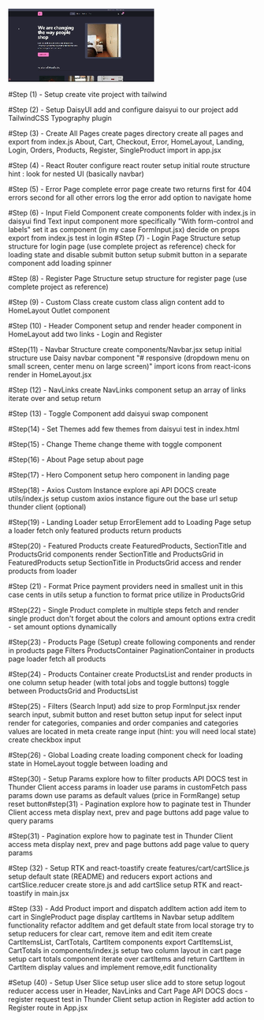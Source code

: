 ![](https://github.com/esraelif/comfy-store/blob/main/src/assets/comfy.gif)

#Step (1) - Setup
create vite project with tailwind

#Step (2) - Setup DaisyUI
add and configure daisyui to our project
add TailwindCSS Typography plugin

#Step (3) - Create All Pages
create pages directory
create all pages and export from index.js
About, Cart, Checkout, Error, HomeLayout, Landing, Login, Orders, Products, Register, SingleProduct
import in app.jsx

#Step (4) - React Router
configure react router
setup initial route structure hint : look for nested UI (basically navbar)

#Step (5) - Error Page
complete error page
create two returns
first for 404 errors
second for all other errors
log the error
add option to navigate home

#Step (6) - Input Field Component
create components folder with index.js
in daisyui
find Text input component
more specifically "With form-control and labels"
set it as component (in my case FormInput.jsx)
decide on props
export from index.js
test in login
#Step (7) - Login Page Structure
setup structure for login page (use complete project as reference)
check for loading state and disable submit button
setup submit button in a separate component
add loading spinner

#Step (8) - Register Page Structure
setup structure for register page (use complete project as reference)

#Step (9) - Custom Class
create custom class
align content
add to HomeLayout Outlet component

#Step (10) - Header Component
setup and render header component in HomeLayout
add two links - Login and Register

#Step(11) - Navbar Structure
create components/Navbar.jsx
setup initial structure
use Daisy navbar component
"# responsive (dropdown menu on small screen, center menu on large screen)"
import icons from react-icons
render in HomeLayout.jsx

#Step (12) - NavLinks
create NavLinks component
setup an array of links
iterate over and setup return

#Step (13) - Toggle Component
add daisyui swap component

#Step(14) - Set Themes
add few themes from daisyui
test in index.html

#Step(15) - Change Theme
change theme with toggle component

#Step(16) - About Page
setup about page

#Step(17) - Hero Component
setup hero component in landing page

#Step(18) - Axios Custom Instance
explore api
API DOCS
create utils/index.js
setup custom axios instance
figure out the base url
setup thunder client (optional)

#Step(19) - Landing Loader
setup ErrorElement
add to Loading Page
setup a loader
fetch only featured products
return products

#Step(20) - Featured Products
create FeaturedProducts, SectionTitle and ProductsGrid components
render SectionTitle and ProductsGrid in FeaturedProducts
setup SectionTitle
in ProductsGrid access and render products from loader

#Step (21) - Format Price
payment providers need in smallest unit
in this case cents
in utils setup a function to format price
utilize in ProductsGrid

#Step(22) - Single Product
complete in multiple steps
fetch and render single product
don't forget about the colors and amount options
extra credit - set amount options dynamically

#Step(23) - Products Page (Setup)
create following components and render in products page
Filters
ProductsContainer
PaginationContainer
in products page loader fetch all products

#Step(24) - Products Container
create ProductsList and render products in one column
setup header (with total jobs and toggle buttons)
toggle between ProductsGrid and ProductsList

#Step(25) - Filters (Search Input)
add size to prop FormInput.jsx
render search input, submit button and reset button
setup input for select input
render for categories, companies and order
companies and categories values are located in meta
create range input (hint: you will need local state)
create checkbox input

#Step(26) - Global Loading
create loading component
check for loading state in HomeLayout
toggle between loading and

#Step(30) - Setup Params
explore how to filter products API DOCS
test in Thunder Client
access params in loader
use params in customFetch
pass params down
use params as default values (price in FormRange)
setup reset button#step(31) - Pagination
explore how to paginate
test in Thunder Client
access meta
display next, prev and page buttons
add page value to query params

#Step(31) - Pagination
explore how to paginate
test in Thunder Client
access meta
display next, prev and page buttons
add page value to query params

#Step (32) - Setup RTK and react-toastify
create features/cart/cartSlice.js
setup default state (README) and reducers
export actions and cartSlice.reducer
create store.js and add cartSlice
setup RTK and react-toastify in main.jsx

#Step (33) - Add Product
import and dispatch addItem action
add item to cart in SingleProduct page
display cartItems in Navbar
setup addItem functionality
refactor addItem and get default state from local storage
try to setup reducers for clear cart, remove item and edit item
create CartItemsList, CartTotals, CartItem components
export CartItemsList, CartTotals in components/index.js
setup two column layout in cart page
setup cart totals component
iterate over cartItems and return CartItem
in CartItem display values and implement remove,edit functionality

#Setup (40) - Setup User Slice
setup user slice
add to store
setup logout reducer
access user in Header, NavLinks and Cart Page
API DOCS
docs - register request
test in Thunder Client
setup action in Register
add action to Register route in App.jsx
